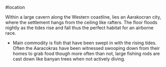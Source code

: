 #location 

Within a large cavern along the Western coastline, lies an Aarakocran city, where the settlement hangs from the ceiling like rafters. The floor floods nightly as the tides rise and fall thus the perfect habitat for an airborne race. 

-   Main commodity is fish that have been swept in with the rising tides. Often the Aaracokras have been witnessed swooping down from their homes to grab food though more often than not, large fishing rods are cast down like banyan trees when not actively diving.


